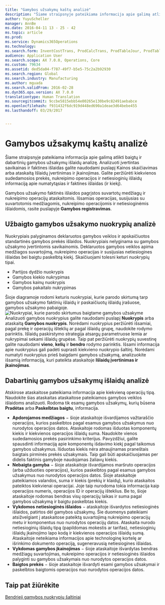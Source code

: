 ```yaml
---
title: "Gamybos užsakymų kaštų analizė"
description: "Šiame straipsnyje pateikiama informacija apie galimą atlikti baigtų ir dabartinių gamybos užsakymų išlaidų analizę. Analizuoti įvertintas savikainas ir faktines išlaidas galite naudodami puslapį Kainos skaičiavimas arba ataskaitą Išlaidų įvertinimas ir įkainojimas. Galite peržiūrėti kiekvienos sudedamosios prekės, nukreipimo operacijos ir netiesioginių išlaidų informaciją apie numatytąsias ir faktines išlaidas (ir kiekį)."
author: YuyuScheller
manager: AnnBe
ms.date: 2016-04-11 13 - 25 - 42
ms.topic: article
ms.prod: 
ms.service: Dynamics365Operations
ms.technology: 
ms.search.form: InventCostTrans, ProdCalcTrans, ProdTableJour, ProdTableListPage
audience: Application User
ms.search.scope: AX 7.0.0, Operations, Core
ms.custom: 79634
ms.assetid: ded5da04-f787-49f7-b5e5-75c2a2b92930
ms.search.region: Global
ms.search.industry: Manufacturing
ms.author: mguada
ms.search.validFrom: 2016-02-28
ms.dyn365.ops.version: AX 7.0.0
translationtype: Human Translation
ms.sourcegitcommit: 9ccbe5815ebb54e00265e130be9c82491aebabce
ms.openlocfilehash: f931432f6dc919d448ed690a1deae3d64bebe455
ms.lasthandoff: 03/29/2017


---
```


# <a name="production-order-cost-analysis"></a>Gamybos užsakymų kaštų analizė

Šiame straipsnyje pateikiama informacija apie galimą atlikti baigtų ir dabartinių gamybos užsakymų išlaidų analizę. Analizuoti įvertintas savikainas ir faktines išlaidas galite naudodami puslapį Kainos skaičiavimas arba ataskaitą Išlaidų įvertinimas ir įkainojimas. Galite peržiūrėti kiekvienos sudedamosios prekės, nukreipimo operacijos ir netiesioginių išlaidų informaciją apie numatytąsias ir faktines išlaidas (ir kiekį).

Gamybos užsakymo faktinės išlaidos pagrįstos suvartotų medžiagų ir nukreipimo operacijų ataskaitomis. Išsamias operacijas, susijusias su suvartotomis medžiagomis, nukreipimo operacijomis ir netiesioginėmis išlaidomis, rasite puslapyje **Gamybos registravimas**.

## <a name="variance-analysis-for-a-completed-production-order"></a>Užbaigto gamybos užsakymo nuokrypių analizė
Nuokrypiais palyginamos deklaruotos gamybos veiklos ir apskaičiuotos standartinės gamybos prekės išlaidos. Nuokrypiais nelyginama su gamybos užsakymo įvertintomis savikainomis. Deklaruotos gamybos veiklos apima medžiagos suvartojimą, nukreipimo operacijas ir susijusias netiesiogines išlaidas bei baigtu paskelbtą kiekį. Skaičiuojami tolesni keturi nuokrypių tipai.

-   Partijos dydžio nuokrypis
-   Gamybos kiekio nukrypimas
-   Gamybos kainų nuokrypis
-   Gamybos pakaitalo nukrypimas

Šioje diagramoje rodomi keturis nuokrypiai, kurie parodo skirtumą tarp gamybos užsakymo faktinių išlaidų ir paskaičiuotų išlaidų įrašuose, gamybos užsakymo pabaigoje. ![Nuokrypiai, kurie parodo skirtumus baigtame gamybos užsakyme](./media/control.jpg) Analizuoti gamybos nuokrypius galite naudodami puslapį **Nuokrypis** arba ataskaitą **Gamybos nuokrypis**. Norėdami nuokrypius peržiūrėti išsamiai, pagal prekę ir operacijų išteklių ar pagal išlaidų grupę, naudokite rodymo parinktis. Išlaidų paskirstymo strategija atsargų parametruose lemia ar nukrypimai sekami išlaidų grupėse. Taip pat peržiūrėti nuokrypių suvestinę galite naudodami **vieno**, **kelių** ir **bendro** rodymo parinktis. Išsami informacija apie nuokrypius gali padėti suprasti kiekvieno nuokrypio šaltinį. Norėdami numatyti nuokrypius prieš baigdami gamybos užsakymą, analizuokite išsamią informaciją, kuri pateikta ataskaitoje **Išlaidų įvertinimas ir įkainojimas**.

## <a name="cost-analysis-for-current-production-orders"></a>Dabartinių gamybos užsakymų išlaidų analizė
Atskirose ataskaitose pateikiama informacija apie kiekvieną operacijų tipą. Naudokite šias ataskaitas ataskaitose pateikiamos gamybos veiklos išlaidoms analizuoti. Rodoma tik esamų gamybos užsakymų, kurių būsena **Pradėtas** arba **Paskelbtas baigtu**, informacija.

-   **Apdorojamos medžiagos** − šioje ataskaitoje išvardijamos važtaraščio operacijos, kurios paskelbtos pagal esamus gamybos užsakymus nuo nurodytos operacijos datos. Ataskaitoje rodomas išduotas komponentų kiekis ir kiekvienos operacijos išlaidų suma. Naudokite vienos sudedamosios prekės pasirinkimo kriterijus. Pavyzdžiui, galite spausdinti informaciją apie komponentų išdavimo kiekį pagal taikomus gamybos užsakymus. Išduotas kiekis nėra atnaujinamas praneštais baigtais pirminės prekės užsakymais. Taip gali būti apskaičiuojamas per didelis faktinis gamyboje naudojamas žaliavų kiekis.
-   **Nebaigta gamyba** − šioje ataskaitoje išvardijamos maršruto operacijos (arba užduoties operacijos), kurios paskelbtos pagal esamus gamybos užsakymus nuo nurodytos operacijos datos. Šioje ataskaitoje pateikiamos valandos, suma ir kiekis (prekių ir klaidų), kurio ataskaitos pateiktos kiekvienai operacijai. Joje taip nurodoma tokia informacija kaip operacijos numeris, operacijos ID ir operacijų išteklius. Be to, šioje ataskaitoje rodomas bendras visų operacijų laikas ir suma pagal gamybos užsakymą ir baigtu paskelbtas kiekis.
-   **Vykdomos netiesioginės išlaidos** − ataskaitoje išvardytos netiesioginės išlaidos, patirtos dėl gamybos užsakymų. Šie duomenys pateikiami atsižvelgiant į ataskaitose pateiktą suvartojimą nukreipimo operacijų metu ir komponentus nuo nurodytos operacijų datos. Ataskaita nurodo netiesioginių išlaidų tipą (papildomas mokestis ar tarifas), netiesioginių išlaidų įkainojimo lapo kodą ir kiekvienos operacijos išlaidų sumą. Ataskaitoje neteikiama informacijos apie technologinę kortelę ar išrinkimo dokumento operaciją, sugeneravusią netiesiogines išlaidas.
-   **Vykdomas gamybos įkainojimas** − šioje ataskaitoje išvardytas bendras medžiagų suvartojimas, nukreipimo operacijos ir netiesioginės išlaidos palyginti su gamybos užsakymais nuo nurodytos operacijos datos.
-   **Baigtos prekės** − šioje ataskaitoje išvardyti esami gamybos užsakymai ir paskelbtos baigtomis operacijos nuo nurodytos operacijos datos.


<a name="see-also"></a>Taip pat žiūrėkite
--------

[Bendrieji gamybos nuokrypių šaltiniai](common-sources-of-production-variances.md)


